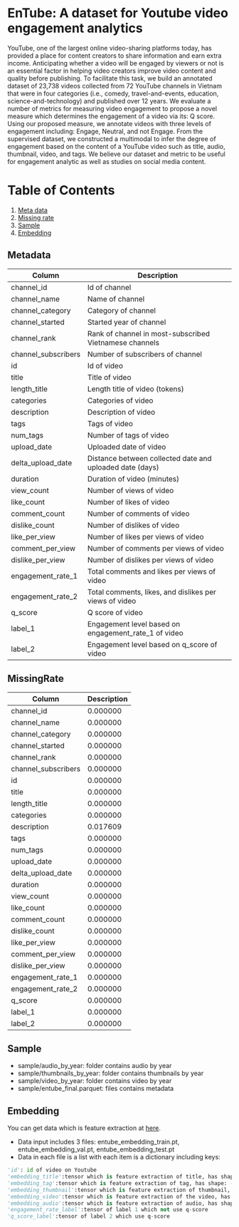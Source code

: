 # EnTube: A dataset for Youtube video engagement analytics

YouTube, one of the largest online video-sharing platforms today, has provided a place for content creators to share information and earn extra income. Anticipating whether a video will be engaged by viewers or not is an essential factor in helping video creators improve video content and quality before publishing. To facilitate this task, we build an annotated dataset of 23,738 videos collected from 72 YouTube channels in Vietnam that were in four categories (i.e., comedy, travel-and-events, education, science-and-technology) and published over 12 years. We evaluate a number of metrics for measuring video engagement to propose a novel measure which determines the engagement of a video via its: Q score. Using our proposed measure, we annotate videos with three levels of engagement including: Engage, Neutral, and not Engage. From the supervised dataset, we constructed a multimodal to infer the degree of engagement based on  the content of a YouTube video such as title, audio, thumbnail, video, and tags. We believe our dataset and metric to be useful for engagement analytic as well as studies on social media content.

# Table of Contents
1. [Meta data](#Metadata)
2. [Missing rate](#MissingRate)
3. [Sample](#Sample)
4. [Embedding](#Embedding)

## Metadata

| Column     | Description  |
| -------    | -----------  |
| channel\_id                               | Id of channel             |
|    channel\_name                               | Name of channel                   |
|        channel\_category                         | Category of channel                  |
|        channel\_started                              | Started year of channel                   |
|        channel\_rank                               | Rank of channel in most-subscribed Vietnamese channels |
|        channel\_subscribers                             | Number of subscribers of channel          |
|       id                             | Id of video         |
|        title                             | Title of video          |
|        length\_title                             | Length title of video (tokens)         |
|        categories                             | Categories of video        |
|        description                             | Description of video        |
|        tags                             | Tags of video        |
|        num\_tags                             | Number of tags of video        |
|        upload\_date                             | Uploaded date of video        |
|        delta\_upload\_date                             | Distance between collected date and uploaded date (days) |
|        duration                             | Duration of video (minutes)     |
|        view\_count                             | Number of views of video     |
|        like\_count                             | Number of likes of video     |
|        comment\_count                             | Number of comments of video     |
|        dislike\_count                             | Number of dislikes of video     |
|        like\_per\_view                             | Number of likes per views of video     |
|        comment\_per\_view                             | Number of comments per views of video     |
|        dislike\_per\_view                             | Number of dislikes per views of video     |
|        engagement\_rate\_1                             | Total comments and likes per views of video     |
|        engagement\_rate\_2                            | Total comments, likes, and dislikes per views of video    |
|        q\_score                           | Q score of video    |
|        label\_1                           | Engagement level based on engagement\_rate\_1 of video    |
|        label\_2                           | Engagement level based on q\_score of video     |

## MissingRate


| Column     | Description  |
| -------    | -----------  |
| channel\_id                               | 0.000000           |
|    channel\_name                               | 0.000000                |
|        channel\_category                         | 0.000000                 |
|        channel\_started                              | 0.000000                |
|        channel\_rank                               | 0.000000 |
|        channel\_subscribers                             | 0.000000         |
|       id                             | 0.000000    |
|        title                             | 0.000000      |
|        length\_title                             | 0.000000    |
|        categories                             | 0.000000     |
|        description                             | 0.017609        |
|        tags                             | 0.000000     |
|        num\_tags                             | 0.000000      |
|        upload\_date                             | 0.000000   |
|        delta\_upload\_date                             | 0.000000 |
|        duration                             | 0.000000     |
|        view\_count                             | 0.000000    |
|        like\_count                             | 0.000000   |
|        comment\_count                             | 0.000000    |
|        dislike\_count                             | 0.000000    |
|        like\_per\_view                             | 0.000000  |
|        comment\_per\_view                             | 0.000000    |
|        dislike\_per\_view                             | 0.000000    |
|        engagement\_rate\_1                             | 0.000000     |
|        engagement\_rate\_2                            | 0.000000    |
|        q\_score                           | 0.000000   |
|        label\_1                           | 0.000000    |
|        label\_2                           | 0.000000   |


## Sample

* sample/audio_by_year: folder contains audio by year
* sample/thumbnails_by_year: folder contains thumbnails by year
* sample/video_by_year: folder contains video by year
* sample/entube_final.parquet: files contains metadata

## Embedding

You can get data which is feature extraction at [here](https://drive.google.com/drive/folders/1SM-2VzCQoSAfrI_eGVp8JJ5NU7iKJ6Lx). 
* Data input includes 3 files: entube_embedding_train.pt, entube_embedding_val.pt, entube_embedding_test.pt
* Data in each file is a list with each item is a dictionary including keys:

```python
'id': id of video on Youtube
'embedding_title':tensor which is feature extraction of title, has shape: (768,)
'embedding_tag':tensor which is feature extraction of tag, has shape: (768,)
'embedding_thumbnail':tensor which is feature extraction of thumbnail, has shape: (2560,)
'embedding_video':tensor which is feature extraction of the video, has shape: (2304,1,2,2)
'embedding_audio':tensor which is feature extraction of audio, has shape: (62, 128)
'engagement_rate_label':tensor of label 1 which not use q-score
'q_score_label':tensor of label 2 which use q-score
```
